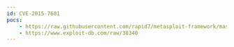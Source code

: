 ```yaml
---
id: CVE-2015-7601
pocs:
    - https://raw.githubusercontent.com/rapid7/metasploit-framework/master/modules/auxiliary/scanner/ftp/pcman_ftp_traversal.rb
    - https://www.exploit-db.com/raw/38340
---
```

